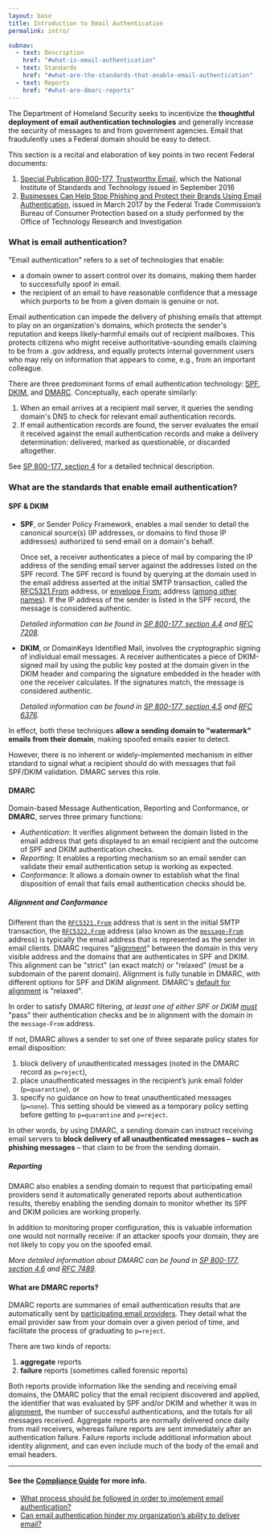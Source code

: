 ```yaml
---
layout: base
title: Introduction to Email Authentication
permalink: intro/

subnav:
  - text: Description
    href: "#what-is-email-authentication"
  - text: Standards
    href: "#what-are-the-standards-that-enable-email-authentication"
  - text: Reports
    href: "#what-are-dmarc-reports"
---
```

The Department of Homeland Security seeks to incentivize the **thoughtful deployment of email authentication technologies** and generally increase the security of messages to and from government agencies. Email that fraudulently uses a Federal domain should be easy to detect.

This section is a recital and elaboration of key points in two recent Federal documents:
1. [Special Publication 800-177, Trustworthy Email](http://nvlpubs.nist.gov/nistpubs/SpecialPublications/NIST.SP.800-177.pdf), which the National Institute of Standards and Technology issued in September 2016
2. [Businesses Can Help Stop Phishing and Protect their Brands Using Email Authentication](https://www.ftc.gov/system/files/documents/reports/businesses-can-help-stop-phishing-protect-their-brands-using-email-authentication-ftc-staff/email_authentication_staff_perspective.pdf), issued in March 2017 by the Federal Trade Commission’s Bureau of Consumer Protection based on a study performed by the Office of Technology Research and Investigation

### What is email authentication?
"Email authentication" refers to a set of technologies that enable:
* a domain owner to assert control over its domains, making them harder to successfully spoof in email.
* the recipient of an email to have reasonable confidence that a message which purports to be from a given domain is genuine or not.

Email authentication can impede the delivery of phishing emails that attempt to play on an organization's domains, which protects the sender's reputation and keeps likely-harmful emails out of recipient mailboxes. This protects citizens who might receive authoritative-sounding emails claiming to be from a .gov address, and equally protects internal government users who may rely on information that appears to come, e.g., from an important colleague.

There are three predominant forms of email authentication technology: [SPF](#spf--dkim), [DKIM](#spf--dkim), and [DMARC](#dmarc). Conceptually, each operate similarly:
1. When an email arrives at a recipient mail server, it queries the sending domain's DNS to check for relevant email authentication records.
2. If email authentication records are found, the server evaluates the email it received against the email authentication records and make a delivery determination: delivered, marked as questionable, or discarded altogether.

See [SP 800-177, section 4](http://nvlpubs.nist.gov/nistpubs/SpecialPublications/NIST.SP.800-177.pdf#page=37) for a detailed technical description.


### What are the standards that enable email authentication?

#### SPF & DKIM
* **SPF**, or Sender Policy Framework, enables a mail sender to detail the canonical source(s) (IP addresses, or domains to find those IP addresses) authorized to send email on a domain's behalf.

   Once set, a receiver authenticates a piece of mail by comparing the IP address of the sending email server against the addresses listed on the SPF record. The SPF record is found by querying at the domain used in the email address asserted at the initial SMTP transaction, called the [RFC5321.From](https://tools.ietf.org/html/rfc5321#section-4.1.1.2) address, or [envelope From:](http://nvlpubs.nist.gov/nistpubs/SpecialPublications/NIST.SP.800-177.pdf#page=22) address ([among other names](https://en.wikipedia.org/wiki/Bounce_address)). If the IP address of the sender is listed in the SPF record, the message is considered authentic.

   *Detailed information can be found in [SP 800-177, section 4.4](http://nvlpubs.nist.gov/nistpubs/SpecialPublications/NIST.SP.800-177.pdf#page=39) and [RFC 7208](https://tools.ietf.org/html/rfc7208).*

* **DKIM**, or DomainKeys Identified Mail, involves the cryptographic signing of individual email messages. A receiver authenticates a piece of DKIM-signed mail by using the public key posted at the domain given in the DKIM header and comparing the signature embedded in the header with one the receiver calculates. If the signatures match, the message is considered authentic.

   *Detailed information can be found in [SP 800-177, section 4.5](http://nvlpubs.nist.gov/nistpubs/SpecialPublications/NIST.SP.800-177.pdf#page=46) and [RFC 6376](https://tools.ietf.org/html/rfc6376).*

In effect, both these techniques **allow a sending domain to "watermark" emails from their domain**, making spoofed emails easier to detect.

However, there is no inherent or widely-implemented mechanism in either standard to signal what a recipient should do with messages that fail SPF/DKIM validation. DMARC serves this role.

#### DMARC
<!-- [SP 800-177, section 4.6](http://nvlpubs.nist.gov/nistpubs/SpecialPublications/NIST.SP.800-177.pdf#page=54) -->
Domain-based Message Authentication, Reporting and Conformance, or **DMARC**, serves three primary functions:
* *Authentication*: It verifies alignment between the domain listed in the email address that gets displayed to an email recipient and the outcome of SPF and DKIM authentication checks.
* *Reporting*: It enables a reporting mechanism so an email sender can validate their email authentication setup is working as expected.
* *Conformance*: It allows a domain owner to establish what the final disposition of email that fails email authentication checks should be.

##### *Alignment and Conformance*
Different than the [`RFC5321.From`](#spf--dkim) address that is sent in the initial SMTP transaction, the [`RFC5322.From`](https://tools.ietf.org/html/rfc7489#section-5) address (also known as the [`message-From`](http://nvlpubs.nist.gov/nistpubs/SpecialPublications/NIST.SP.800-177.pdf#page=22) address) is typically the email address that is represented as the sender in email clients. DMARC requires "[alignment](https://tools.ietf.org/html/rfc7489#section-3.1)" between the domain in this very visible address and the domains that are authenticates in SPF and DKIM. This alignment can be "strict" (an exact match) or "relaxed" (must be a subdomain of the parent domain). Alignment is fully tunable in DMARC, with different options for SPF and DKIM alignment. DMARC's [default for alignment](https://tools.ietf.org/html/rfc7489#section-6.3) is "relaxed".

In order to satisfy DMARC filtering, *at least one of either SPF or DKIM [must](https://tools.ietf.org/html/rfc7489#section-4.2)* "pass" their authentication checks and be in alignment with the domain in the `message-From` address.

If not, DMARC allows a sender to set one of three separate policy states for email disposition:
1. block delivery of unauthenticated messages (noted in the DMARC record as `p=reject`),
2. place unauthenticated messages in the recipient’s junk email folder (`p=quarantine`), or
3. specify no guidance on how to treat unauthenticated messages (`p=none`). This setting should be viewed as a temporary policy setting before getting to `p=quarantine` and `p=reject`.

In other words, by using DMARC, a sending domain can instruct receiving email servers to **block delivery of all unauthenticated messages – such as phishing messages** – that claim to be from the sending domain.

##### *Reporting*

DMARC also enables a sending domain to request that participating email providers send it automatically generated reports about authentication results, thereby enabling the sending domain to monitor whether its SPF and DKIM policies are working properly.

In addition to monitoring proper configuration, this is valuable information one would not normally receive: if an attacker spoofs your domain, they are not likely to copy you on the spoofed email.

*More detailed information about DMARC can be found in [SP 800-177, section 4.6](http://nvlpubs.nist.gov/nistpubs/SpecialPublications/NIST.SP.800-177.pdf#page=54) and [RFC 7489](https://tools.ietf.org/html/rfc7489).*


#### What are DMARC reports?
DMARC reports are summaries of email authentication results that are automatically sent by [participating email providers](http://dmarc.io/sources/). They detail what the email provider saw from your domain over a given period of time, and facilitate the process of graduating to `p=reject`.

There are two kinds of reports:
1. **aggregate** reports
2. **failure** reports (sometimes called forensic reports)

Both reports provide information like the sending and receiving email domains, the DMARC policy that the email recipient discovered and applied, the identifier that was evaluated by SPF and/or DKIM and whether it was in [alignment](#alignment-and-conformance), the number of successful authentications, and the totals for all messages received. Aggregate reports are normally delivered once daily from mail receivers, whereas failure reports are sent immediately after an authentication failure. Failure reports include additional information about identity alignment, and can even include much of the body of the email and email headers.
- - -
#### See the [Compliance Guide](/guide) for more info.
* [What process should be followed in order to implement email authentication?](/guide/#what-process-should-be-followed-in-order-to-implement-email-authentication)
* [Can email authentication hinder my organization’s ability to deliver email?](/guide/#can-email-authentication-hinder-my-organizations-ability-to-deliver-email)
